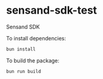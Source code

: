 # sensand-sdk-test

Sensand SDK

To install dependencies:

```bash
bun install
```

To build the package:

```bash
bun run build
```
